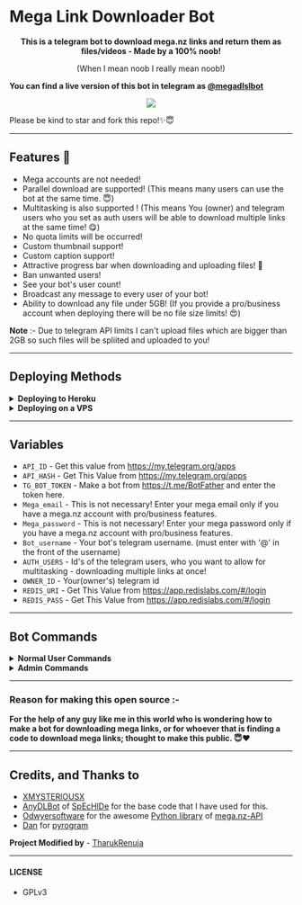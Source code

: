 # Mega Link Downloader Bot
<p align="center"><b>This is a telegram bot to download mega.nz links and return them as files/videos - Made by a 100% noob!</b></p>

<p align="center">(When I mean noob I really mean noob!)</p>

<b>You can find a live version of this bot in telegram as [@megadlslbot](http://t.me/megadlslbot)</b>

<p align="center"><a href="https://t.me/SLBotsOfficial"><img src="https://img.shields.io/badge/Telegram-Join%20Telegram%20Channel-blue.svg?logo=telegram"></a></p>

Please be kind to star and fork this repo!✨😇
<br>

---

## Features 💫
 - Mega accounts are not needed!
 - Parallel download are supported! (This means many users can use the bot at the same time. 😇)
 - Multitasking is also supported ! (This means You (owner) and telegram users who you set as auth users will be able to download multiple links at the same time! 😋)
 - No quota limits will be occurred!
 - Custom thumbnail support!
 - Custom caption support!
 - Attractive progress bar when downloading and uploading files! 🙈
 - Ban unwanted users!
 - See your bot's user count!
 - Broadcast any message to every user of your bot!
 - Ability to download any file under 5GB! (If you provide a pro/business account when deploying there will be no file size limits! 😍)

<b>Note</b> :- Due to telegram API limits I can't upload files which are bigger than 2GB so such files will be spliited and uploaded to you!

---

## Deploying Methods

<details>
  <summary><b>Deploying to Heroku</b></summary>

<br>

- Choose Europe as server location when deploying. (Beacuse downloadings will be a little fast!).
- Examples of needed bot variables are mentioned below in this readme!
 
 <b>Note</b> :- It's best if you deploy on a vps because with heroku downloadings can be slow! 😕

<br>
  
[![Deploy](https://www.herokucdn.com/deploy/button.svg)](https://heroku.com/deploy?template=https://github.com/TharukRenuja/mega-link-downloader-bot)
</details>

<details>
  <summary><b>Deploying on a VPS</b></summary>

<br>

**Make a vps (Recommended - Ubuntu 20.04 (LTS) x64 vps from a location/region near New Zealand) and log in to it.**
- Then execute the below commands. 👇
```sh  
sudo apt update
```
```sh  
sudo apt upgrade
```
```sh  
apt-get update
```
```sh  
apt-get install tmux
```
```sh  
tmux
```
**Now there are two methods to go further!**
- Method 1
  
  - Fork my repo. In the repo go inside to the `sample_config.py` and copy all the code in it. In your forked repo, create a file named `config.py` and paste the whole code in it. 
  - Then edit the values in it with your values! (Inside your `config.py` file you will see the examples of how to edit the fields.)
  - Then execute the below commands. 👇

```sh  
git clone You_forked_repo_url
```
```sh  
apt install python3-pip
```
```sh  
apt install ffmpeg
```
```sh  
cd mega-link-downloader-bot
```
```sh  
pip3 install -r requirements.txt
```
```sh  
python3 bot.py
```
Now If you did everything correctly bot will be running successfully! 🥳

- Method 2

  - Execute the below commands. 👇

```sh  
git clone https://github.com/TharukRenuja/mega-link-downloader-bot
```
```sh  
apt install python3-pip
```
```sh  
apt install ffmpeg
```
```sh  
cd mega-link-downloader-bot
```
```sh  
pip3 install -r requirements.txt
```
```sh  
cp sample_config.py config.py
```
```sh  
nano config.py
```
  - Now you will be inside the `config.py` file.
  - Then edit the values in it with your values! (Inside your `config.py` file you will see the examples of how to edit the fields.)
  - (For pasting letters, copy any value you want and take the curser to the place you want by arrow keys and right click the mouse! 😅)
  - After editing all with appropriate values as mentioned in the config file press Ctrl + X from your keyboard.
  - Then press y in your keyboard.
  - Then execute the below command. 👇
  
```sh  
python3 bot.py
```
Now If you did everything correctly, the bot will be running successfully! 🥳
</details>

---

## Variables
- `API_ID` -  Get this value from https://my.telegram.org/apps
- `API_HASH` - Get This Value from https://my.telegram.org/apps
- `TG_BOT_TOKEN` - Make a bot from https://t.me/BotFather and enter the token here.
- `Mega_email` - This is not necessary! Enter your mega email only if you have a mega.nz account with pro/business features.
- `Mega_password` - This is not necessary! Enter your mega password only if you have a mega.nz account with pro/business features.
- `Bot_username` - Your bot's telegram username. (must enter with '@' in the front of the username)
- `AUTH_USERS` - Id's of the telegram users, who you want to allow for multitasking - downloading multiple links at once!
- `OWNER_ID` - Your(owner's) telegram id
- `REDIS_URI` - Get This Value from https://app.redislabs.com/#/login
- `REDIS_PASS` - Get This Value from https://app.redislabs.com/#/login

---

## Bot Commands

<details>
  <summary><b>Normal User Commands</b></summary>

<br>

- `/start` - To check if the bot is alive!
- `/help` - To get the detailed help guide of using the bot!
- `/deletethumbnail` - To delete your saved custom thumbnail!
</details>

<details>
  <summary><b>Admin Commands</b></summary>

<br>

- `/delmyfolder` - To delete the download folder of the owner and the auth users. <br>
(Since owner and auth users support multitasking their downloads folder will not get deleted automatically!. So If you want to clean up the server storage hit that command and delete your download folder after all of your current downloads got uploaded. If you are on heroku free dynos this doesn't really matter but if you are on a vps please remember to do it once in a while!)<br>
<b>Note :- Do not send this command while links are being downloaded and uploaded!</b><br>
 
- `/black` - To ban unwanted users from the bot! <br>
(<b>Syntax of sending the commnad to the bot is</b>:- <code>/black</code> <i>userid</i>)<br>

- `/unblack` - To unban banned users from the bot! <br>
(<b>Syntax of sending the commnad to the bot is</b>:- <code>/unblack</code> <i>userid</i>)<br>
 
- `/lisblack` - To get the telegram id list of banned user's from the bot!<br>
 
- `/broadcast` - To broadcast a message to all the users of the bot! <br>
(<b>Syntax of sending the commnad to the bot is</b>:- <code>/broadcast</code> <i>as a reply to the message that you want to broadcast!</i>)<br>

- `/stats` - To get the total number of users who has used your bot!
</details>

---

### Reason for making this open source :-

<b>For the help of any guy like me in this world who is wondering how to make a bot for downloading mega links, or for whoever that is finding a code to download mega links; thought to make this public. 😇❤️</b>

---

## Credits, and Thanks to

* [XMYSTERlOUSX](https://github.com/XMYSTERlOUSX)
* [AnyDLBot](https://github.com/SpEcHiDe/AnyDLBot) of [SpEcHlDe](https://telegram.dog/ThankTelegram) for the base code that I have used for this.
* [Odwyersoftware](https://github.com/odwyersoftware) for the awesome [Python library](https://github.com/odwyersoftware/mega.py) of [mega.nz-API](https://mega.nz/API)
* [Dan](https://github.com/delivrance) for [pyrogram](https://github.com/Pyrogram)

<b>Project Modified by</b> - [TharukRenuja](https://github.com/TharukRenuja)

---

#### LICENSE
- GPLv3
